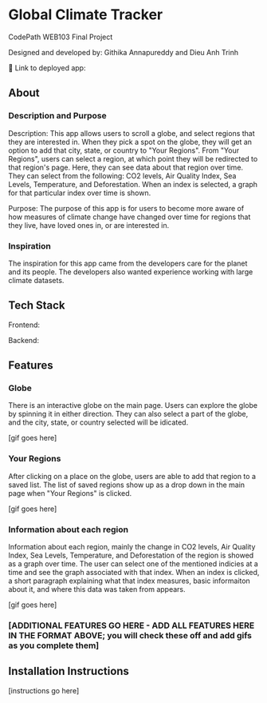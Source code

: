 # Global Climate Tracker

CodePath WEB103 Final Project

Designed and developed by: Githika Annapureddy and Dieu Anh Trinh

🔗 Link to deployed app:

## About

### Description and Purpose

Description: This app allows users to scroll a globe, and select regions that they are interested in. When they pick a spot on the globe, they will get an option to add that city, state, or country to "Your Regions". From "Your Regions", users can select a region, at which point they will be redirected to that region's page. Here, they can see data about that region over time. They can select from the following: CO2 levels, Air Quality Index, Sea Levels, Temperature, and Deforestation. When an index is selected, a graph for that particular index over time is shown. 

Purpose: The purpose of this app is for users to become more aware of how measures of climate change have changed over time for regions that they live, have loved ones in, or are interested in. 

### Inspiration

The inspiration for this app came from the developers care for the planet and its people. The developers also wanted experience working with large climate datasets.

## Tech Stack

Frontend:

Backend:

## Features

### Globe

There is an interactive globe on the main page. Users can explore the globe by spinning it in either direction. They can also select a part of the globe, and the city, state, or country selected will be idicated.

[gif goes here]

### Your Regions

After clicking on a place on the globe, users are able to add that region to a saved list. The list of saved regions show up as a drop down in the main page when "Your Regions" is clicked. 

[gif goes here]

### Information about each region

Information about each region, mainly the change in CO2 levels, Air Quality Index, Sea Levels, Temperature, and Deforestation of the region is showed as a graph over time. The user can select one of the mentioned indicies at a time and see the graph associated with that index. When an index is clicked, a short paragraph explaining what that index measures, basic informaiton about it, and where this data was taken from appears. 

[gif goes here]

### [ADDITIONAL FEATURES GO HERE - ADD ALL FEATURES HERE IN THE FORMAT ABOVE; you will check these off and add gifs as you complete them]

## Installation Instructions

[instructions go here]
